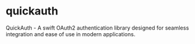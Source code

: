 # quickauth
QuickAuth - A swift OAuth2 authentication library designed for seamless integration and ease of use in modern applications.
